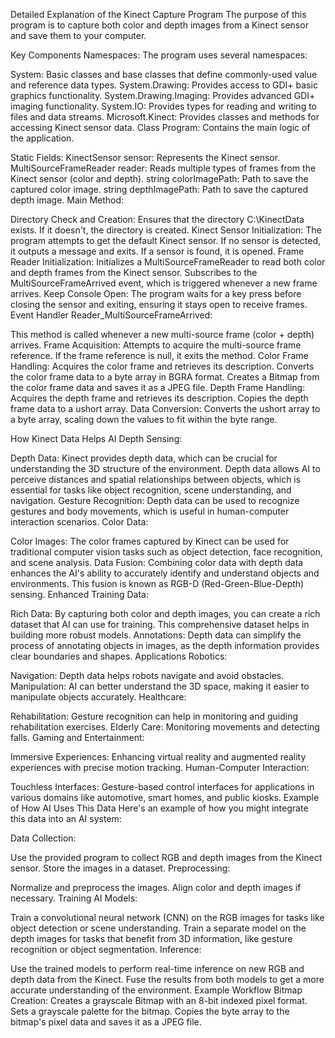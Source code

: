 Detailed Explanation of the Kinect Capture Program
The purpose of this program is to capture both color and depth images from a Kinect sensor and save them to your computer.

Key Components
Namespaces: The program uses several namespaces:

System: Basic classes and base classes that define commonly-used value and reference data types.
System.Drawing: Provides access to GDI+ basic graphics functionality.
System.Drawing.Imaging: Provides advanced GDI+ imaging functionality.
System.IO: Provides types for reading and writing to files and data streams.
Microsoft.Kinect: Provides classes and methods for accessing Kinect sensor data.
Class Program: Contains the main logic of the application.

Static Fields:
KinectSensor sensor: Represents the Kinect sensor.
MultiSourceFrameReader reader: Reads multiple types of frames from the Kinect sensor (color and depth).
string colorImagePath: Path to save the captured color image.
string depthImagePath: Path to save the captured depth image.
Main Method:

Directory Check and Creation: Ensures that the directory C:\KinectData exists. If it doesn't, the directory is created.
Kinect Sensor Initialization:
The program attempts to get the default Kinect sensor.
If no sensor is detected, it outputs a message and exits.
If a sensor is found, it is opened.
Frame Reader Initialization:
Initializes a MultiSourceFrameReader to read both color and depth frames from the Kinect sensor.
Subscribes to the MultiSourceFrameArrived event, which is triggered whenever a new frame arrives.
Keep Console Open: The program waits for a key press before closing the sensor and exiting, ensuring it stays open to receive frames.
Event Handler Reader_MultiSourceFrameArrived:

This method is called whenever a new multi-source frame (color + depth) arrives.
Frame Acquisition:
Attempts to acquire the multi-source frame reference.
If the frame reference is null, it exits the method.
Color Frame Handling:
Acquires the color frame and retrieves its description.
Converts the color frame data to a byte array in BGRA format.
Creates a Bitmap from the color frame data and saves it as a JPEG file.
Depth Frame Handling:
Acquires the depth frame and retrieves its description.
Copies the depth frame data to a ushort array.
Data Conversion: Converts the ushort array to a byte array, scaling down the values to fit within the byte range.

How Kinect Data Helps AI
Depth Sensing:

Depth Data: Kinect provides depth data, which can be crucial for understanding the 3D structure of the environment. Depth data allows AI to perceive distances and spatial relationships between objects, which is essential for tasks like object recognition, scene understanding, and navigation.
Gesture Recognition: Depth data can be used to recognize gestures and body movements, which is useful in human-computer interaction scenarios.
Color Data:

Color Images: The color frames captured by Kinect can be used for traditional computer vision tasks such as object detection, face recognition, and scene analysis.
Data Fusion: Combining color data with depth data enhances the AI's ability to accurately identify and understand objects and environments. This fusion is known as RGB-D (Red-Green-Blue-Depth) sensing.
Enhanced Training Data:

Rich Data: By capturing both color and depth images, you can create a rich dataset that AI can use for training. This comprehensive dataset helps in building more robust models.
Annotations: Depth data can simplify the process of annotating objects in images, as the depth information provides clear boundaries and shapes.
Applications
Robotics:

Navigation: Depth data helps robots navigate and avoid obstacles.
Manipulation: AI can better understand the 3D space, making it easier to manipulate objects accurately.
Healthcare:

Rehabilitation: Gesture recognition can help in monitoring and guiding rehabilitation exercises.
Elderly Care: Monitoring movements and detecting falls.
Gaming and Entertainment:

Immersive Experiences: Enhancing virtual reality and augmented reality experiences with precise motion tracking.
Human-Computer Interaction:

Touchless Interfaces: Gesture-based control interfaces for applications in various domains like automotive, smart homes, and public kiosks.
Example of How AI Uses This Data
Here's an example of how you might integrate this data into an AI system:

Data Collection:

Use the provided program to collect RGB and depth images from the Kinect sensor.
Store the images in a dataset.
Preprocessing:

Normalize and preprocess the images.
Align color and depth images if necessary.
Training AI Models:

Train a convolutional neural network (CNN) on the RGB images for tasks like object detection or scene understanding.
Train a separate model on the depth images for tasks that benefit from 3D information, like gesture recognition or object segmentation.
Inference:

Use the trained models to perform real-time inference on new RGB and depth data from the Kinect.
Fuse the results from both models to get a more accurate understanding of the environment.
Example Workflow
Bitmap Creation:
Creates a grayscale Bitmap with an 8-bit indexed pixel format.
Sets a grayscale palette for the bitmap.
Copies the byte array to the bitmap's pixel data and saves it as a JPEG file.

